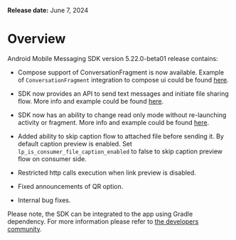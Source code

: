 **Release date:** June 7, 2024

# Overview

Android Mobile Messaging SDK version 5.22.0-beta01 release contains:

- Compose support of ConversationFragment is now available. Example of `ConversationFragment` integration to compose ui could be found [here](https://github.com/LP-Messaging/sampleapp-compose).

- SDK now provides an API to send text messages and initiate file sharing flow. More info and example could be found [here](https://github.com/LP-Messaging/sampleapp-compose).

- SDK now has an ability to change read only mode without re-launching activity or fragment. More info and example could be found [here](https://github.com/LP-Messaging/sampleapp-compose).

- Added ability to skip caption flow to attached file before sending it. By default caption preview is enabled. Set `lp_is_consumer_file_caption_enabled` to false to skip caption preview flow on consumer side. 

- Restricted http calls execution when link preview is disabled.

- Fixed announcements of QR option.

- Internal bug fixes.

Please note, the SDK can be integrated to the app using Gradle dependency. For more information please refer to [the developers community](https://developers.liveperson.com/android-quickstart.html).
